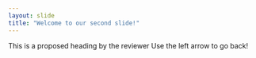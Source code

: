 ```yaml
---
layout: slide
title: "Welcome to our second slide!"
---
```

<h>This is a proposed heading by the reviewer</h>
Use the left arrow to go back!
